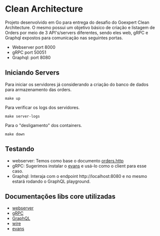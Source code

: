 # Clean Architecture

Projeto desenvolvido em Go para entrega do desafio do Goexpert Clean Architecture. 
O mesmo possui um objetivo básico de criação e listagem de Orders por meio de 3 API's/servers diferentes, sendo eles web, gRPC e Graphql expostos para comunicação nas seguintes portas.
- Webserver port 8000
- gRPC port 50051
- Graphql: port 8080

## Iniciando Servers

Para iniciar os servidores já considerando a criação do banco de dados para armazenamento das orders.

```
make up
```

Para verificar os logs dos servidores.
```
make server-logs
```

Para o "desligamento" dos containers.
```
make down
```

## Testando

- webserver: Temos como base o documento [orders.http](api/orders.http)
- gRPC: Sugerimos instalar o [evans](https://github.com/ktr0731/evans) e usá-lo como o client para esse caso.
- Graphql: Interaja com o endpoint http://localhost:8080 e no mesmo estará rodando o GraphQL playground.

## Documentações libs core utilizadas

* [webserver](https://github.com/go-chi/chi)
* [gRPC](https://grpc.io/docs/languages/go/quickstart/)
* [GraphQL](https://gqlgen.com/getting-started/)
* [wire](https://github.com/google/wire)
* [evans](https://github.com/ktr0731/evans)